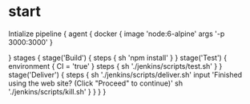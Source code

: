 # start
Intialize
pipeline {
  agent {
    docker {
      image 'node:6-alpine'
      args '-p 3000:3000'
    }

  }
  stages {
    stage('Build') {
      steps {
        sh 'npm install'
      }
    }
    stage('Test') {
      environment {
        CI = 'true'
      }
      steps {
        sh './jenkins/scripts/test.sh'
      }
    }
    stage('Deliver') {
      steps {
        sh './jenkins/scripts/deliver.sh'
        input 'Finished using the web site? (Click "Proceed" to continue)'
        sh './jenkins/scripts/kill.sh'
      }
    }
  }
}
